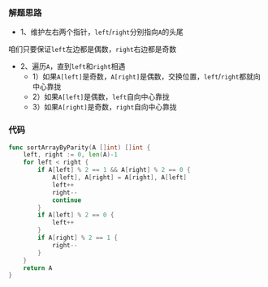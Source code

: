 ### 解题思路
* 1、维护左右两个指针，``left``/``right``分别指向``A``的头尾

咱们只要保证``left``左边都是偶数，``right``右边都是奇数

* 2、遍历``A``，直到``left``和``right``相遇
    * 1）如果``A[left]``是奇数，``A[right]``是偶数，交换位置，``left``/``right``都就向中心靠拢
    * 2）如果``A[left]``是偶数，``left``自向中心靠拢
    * 3）如果``A[right]``是奇数，``right``自向中心靠拢

### 代码

```go
func sortArrayByParity(A []int) []int {
	left, right := 0, len(A)-1
	for left < right {
		if A[left] % 2 == 1 && A[right] % 2 == 0 {
			A[left], A[right] = A[right], A[left]
			left++
			right--
			continue
		}
		if A[left] % 2 == 0 {
			left++
		}
		if A[right] % 2 == 1 {
			right--
		}
	}
	return A
}
```
